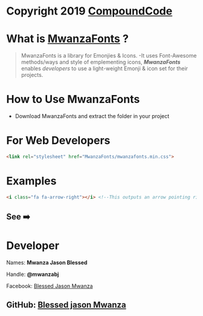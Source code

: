 # Copyright 2019 [CompoundCode](https://github.com/compoundCode)

# What is [MwanzaFonts](https://github.com/blessedjasonmwanza/MwanzaFonts/) ?
> MwanzaFonts is a library for Emonjies & Icons.
 -It uses Font-Awesome methods/ways and style of emplementing
icons, ***MwanzaFonts*** enables _developers_ to use a light-weight Emonji & icon set for their
projects.

# How to Use MwanzaFonts

* Download MwanzaFonts and extract the folder in your project

# For Web Developers

```html 
<link rel="stylesheet" href="MwanzaFonts/mwanzafonts.min.css">
```

# Examples
```html
<i class="fa fa-arrow-right"></i> <!--This outputs an arrow pointing right icon-->
```
See :arrow_right:
-----------------------------------
# Developer

Names: **Mwanza Jason Blessed**

Handle: **@mwanzabj**

Facebook: [Blessed Jason Mwanza](https://facebook.com/blessedjasonmwanza/)

GitHub: [Blessed jason Mwanza](https://github.com/blessedjasonmwanza/)
------------------------------------
